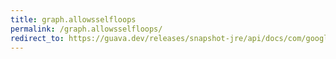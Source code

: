```yaml
---
title: graph.allowsselfloops
permalink: /graph.allowsselfloops/
redirect_to: https://guava.dev/releases/snapshot-jre/api/docs/com/google/common/graph/Graph.html#allowsSelfLoops--
---
```

